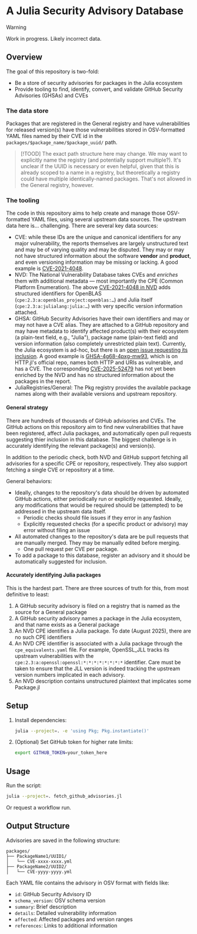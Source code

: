 # A Julia Security Advisory Database

> [!WARNING]
> Work in progress. Likely incorrect data.

## Overview

The goal of this repository is two-fold:
* Be a store of security advisories for packages in the Julia ecosystem
* Provide tooling to find, identify, convert, and validate GitHub Security Advisories (GHSAs) and CVEs

### The data store

Packages that are registered in the General registry and have vulnerabilities for released version(s) have those vulnerabilities stored in OSV-formatted YAML files named by their CVE id in the `packages/$package_name/$package_uuid/` path.

> [!TOOD]
> The exact path structure here may change. We may want to explicitly name the registry (and potentially support multiple?).
> It's unclear if the UUID is necessary or even helpful, given that this is already scoped to a name in a registry, but
> theoretically a registry could have multiple identically-named packages.  That's not allowed in the General registry, however.

### The tooling

The code in this repository aims to help create and manage those OSV-formatted YAML files, using several upstream data sources. The upstream data here is... challenging.  There are several key data sources:

* CVE: while these IDs are the unique and canonical identifiers for any major vulnerability, the reports themselves are largely unstructured text and may be of varying quality and may be disputed. They may or may not have structured information about the software **vendor** and **product**, and even versioning information may be missing or lacking. A good example is [CVE-2021-4048](https://www.cve.org/CVERecord?id=CVE-2021-4048).
* NVD: The National Vulnerability Database takes CVEs and _enriches_ them with additional metadata — most importantly the CPE (Common Platform Enumeration). The above [CVE-2021-4048 in NVD](https://nvd.nist.gov/vuln/detail/CVE-2021-4048) adds structured identifiers for OpenBLAS (`cpe:2.3:a:openblas_project:openblas:…`) and Julia itself (`cpe:2.3:a:julialang:julia:…`) with very specific version information attached.
* GHSA: GitHub Security Advisories have their own identifiers and may or may not have a CVE alias. They are attached to a GitHub repository and may have metadata to identify affected product(s) with their ecosystem (a plain-text field, e.g., "Julia"), package name (plain-text field) and version information (also completely unrestricted plain text). Currently, the Julia ecosystem is ad-hoc, but there is an [open issue requesting its inclusion](https://github.com/github/advisory-database/issues/1689). A good example is [GHSA-4g68-4pxg-mw93](https://github.com/JuliaWeb/HTTP.jl/security/advisories/GHSA-4g68-4pxg-mw93), which is on HTTP.jl's official repo, names both HTTP and URIs as vulnerable, and has a CVE. The corresponding [CVE-2025-52479](https://nvd.nist.gov/vuln/detail/CVE-2025-52479) has not yet been enriched by the NVD and has no structured information about the packages in the report.
* JuliaRegistries/General: The Pkg registry provides the available package names along with their available versions and upstream repository.

#### General strategy

There are hundreds of thousands of GitHub advisories and CVEs. The GitHub actions on this repository aim to find new vulnerabilities that have been registered, affect Julia packages, and automatically open pull requests suggesting thier inclusion in this database. The biggest challenge is in accurately identifying the relevant package(s) and version(s).

In addition to the periodic check, both NVD and GitHub support fetching all advisories for a specific CPE or repository, respectively. They also support fetching a single CVE or repository at a time.

General behaviors:
* Ideally, changes to the repository's data should be driven by automated GitHub actions, either periodically run or explicitly requested. Ideally, any modifications that would be required should be (attempted) to be addressed in the upstream data itself.
    * Periodic checks should file issues if they error in any fashion
    * Explicitly requested checks (for a specific product or advisory) may error without filing an issue
* All automated changes to the repository's data are be pull requests that are manually merged. They may be manually edited before merging.
    * One pull request per CVE per package.
* To add a package to this database, register an advisory and it should be automatically suggested for inclusion.

#### Accurately identifying Julia packages

This is the hardest part. There are three sources of truth for this, from most definitive to least:

1. A GitHub security advisory is filed on a registry that is named as the source for a General package
2. A GitHub security advisory names a package in the Julia ecosystem, and that name exists as a General package
3. An NVD CPE identifies a Julia package. To date (August 2025), there are no such CPE identifiers
4. An NVD CPE identifier is associated with a Julia package through the `cpe_equivalents.yaml` file. For example, OpenSSL_JLL tracks its upstream vulnerabilities with the `cpe:2.3:a:openssl:openssl:*:*:*:*:*:*:*:*` identifier. Care must be taken to ensure that the JLL version is indeed tracking the upstream version numbers implicated in each advisory.
5. An NVD description contains unstructured plaintext that implicates some Package.jl

## Setup

1. Install dependencies:
   ```bash
   julia --project=. -e 'using Pkg; Pkg.instantiate()'
   ```

2. (Optional) Set GitHub token for higher rate limits:
   ```bash
   export GITHUB_TOKEN=your_token_here
   ```

## Usage

Run the script:
```bash
julia --project=. fetch_github_advisories.jl
```

Or request a workflow run.

## Output Structure

Advisories are saved in the following structure:
```
packages/
├── PackageName1/UUID1/
│   └── CVE-xxxx-xxxx.yml
├── PackageName2/UUID2/
│   └── CVE-yyyy-yyyy.yml
```

Each YAML file contains the advisory in OSV format with fields like:
- `id`: GitHub Security Advisory ID
- `schema_version`: OSV schema version
- `summary`: Brief description
- `details`: Detailed vulnerability information
- `affected`: Affected packages and version ranges
- `references`: Links to additional information
